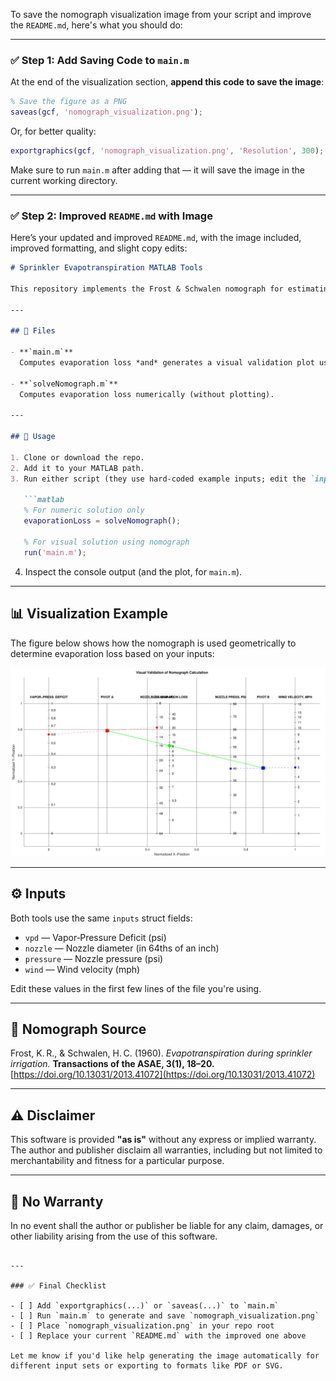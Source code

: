 To save the nomograph visualization image from your script and improve the `README.md`, here's what you should do:

---

### ✅ **Step 1: Add Saving Code to `main.m`**

At the end of the visualization section, **append this code to save the image**:

```matlab
% Save the figure as a PNG
saveas(gcf, 'nomograph_visualization.png');
```

Or, for better quality:

```matlab
exportgraphics(gcf, 'nomograph_visualization.png', 'Resolution', 300);
```

Make sure to run `main.m` after adding that — it will save the image in the current working directory.

---

### ✅ **Step 2: Improved `README.md` with Image**

Here’s your updated and improved `README.md`, with the image included, improved formatting, and slight copy edits:

````markdown
# Sprinkler Evapotranspiration MATLAB Tools

This repository implements the Frost & Schwalen nomograph for estimating water loss due to evaporation during sprinkler irrigation.

---

## 📁 Files

- **`main.m`**  
  Computes evaporation loss *and* generates a visual validation plot using the nomograph.

- **`solveNomograph.m`**  
  Computes evaporation loss numerically (without plotting).

---

## 🧪 Usage

1. Clone or download the repo.
2. Add it to your MATLAB path.
3. Run either script (they use hard-coded example inputs; edit the `inputs` struct near the top to suit your conditions):

   ```matlab
   % For numeric solution only
   evaporationLoss = solveNomograph();

   % For visual solution using nomograph
   run('main.m');
````

4. Inspect the console output (and the plot, for `main.m`).

---

## 📊 Visualization Example

The figure below shows how the nomograph is used geometrically to determine evaporation loss based on your inputs:

![Nomograph Visualization](nomograph_visualization.png)

---

## ⚙️ Inputs

Both tools use the same `inputs` struct fields:

* `vpd` — Vapor‐Pressure Deficit (psi)
* `nozzle` — Nozzle diameter (in 64ths of an inch)
* `pressure` — Nozzle pressure (psi)
* `wind` — Wind velocity (mph)

Edit these values in the first few lines of the file you're using.

---

## 📖 Nomograph Source

Frost, K. R., & Schwalen, H. C. (1960).
*Evapotranspiration during sprinkler irrigation.*
**Transactions of the ASAE, 3(1), 18–20.**
[https://doi.org/10.13031/2013.41072](https://doi.org/10.13031/2013.41072)

---

## ⚠️ Disclaimer

This software is provided **"as is"** without any express or implied warranty.
The author and publisher disclaim all warranties, including but not limited to merchantability and fitness for a particular purpose.

---

## 🚫 No Warranty

In no event shall the author or publisher be liable for any claim, damages, or other liability arising from the use of this software.

```

---

### ✅ Final Checklist

- [ ] Add `exportgraphics(...)` or `saveas(...)` to `main.m`
- [ ] Run `main.m` to generate and save `nomograph_visualization.png`
- [ ] Place `nomograph_visualization.png` in your repo root
- [ ] Replace your current `README.md` with the improved one above

Let me know if you'd like help generating the image automatically for different input sets or exporting to formats like PDF or SVG.
```

